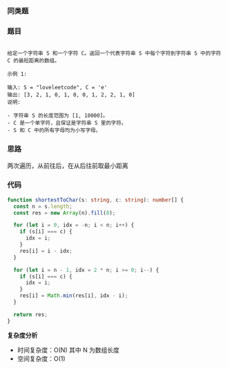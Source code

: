 ### 同类题

### 题目

```

给定一个字符串 S 和一个字符 C。返回一个代表字符串 S 中每个字符到字符串 S 中的字符 C 的最短距离的数组。

示例 1:

输入: S = "loveleetcode", C = 'e'
输出: [3, 2, 1, 0, 1, 0, 0, 1, 2, 2, 1, 0]
说明:

- 字符串 S 的长度范围为 [1, 10000]。
- C 是一个单字符，且保证是字符串 S 里的字符。
- S 和 C 中的所有字母均为小写字母。

```

### 思路

两次遍历，从前往后，在从后往前取最小距离

### 代码

```typescript
function shortestToChar(s: string, c: string): number[] {
  const n = s.length;
  const res = new Array(n).fill(0);

  for (let i = 0, idx = -n; i < n; i++) {
    if (s[i] === c) {
      idx = i;
    }
    res[i] = i - idx;
  }

  for (let i = n - 1, idx = 2 * n; i >= 0; i--) {
    if (s[i] === c) {
      idx = i;
    }
    res[i] = Math.min(res[i], idx - i);
  }

  return res;
}
```

**复杂度分析**

- 时间复杂度：O(N) 其中 N 为数组长度
- 空间复杂度：O(1)
